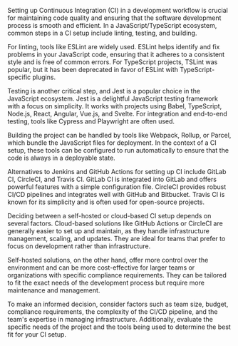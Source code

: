 Setting up Continuous Integration (CI) in a development workflow is crucial for maintaining code quality and ensuring that the software development process is smooth and efficient. In a JavaScript/TypeScript ecosystem, common steps in a CI setup include linting, testing, and building.

For linting, tools like ESLint are widely used. ESLint helps identify and fix problems in your JavaScript code, ensuring that it adheres to a consistent style and is free of common errors. For TypeScript projects, TSLint was popular, but it has been deprecated in favor of ESLint with TypeScript-specific plugins.

Testing is another critical step, and Jest is a popular choice in the JavaScript ecosystem. Jest is a delightful JavaScript testing framework with a focus on simplicity. It works with projects using Babel, TypeScript, Node.js, React, Angular, Vue.js, and Svelte. For integration and end-to-end testing, tools like Cypress and Playwright are often used.

Building the project can be handled by tools like Webpack, Rollup, or Parcel, which bundle the JavaScript files for deployment. In the context of a CI setup, these tools can be configured to run automatically to ensure that the code is always in a deployable state.

Alternatives to Jenkins and GitHub Actions for setting up CI include GitLab CI, CircleCI, and Travis CI. GitLab CI is integrated into GitLab and offers powerful features with a simple configuration file. CircleCI provides robust CI/CD pipelines and integrates well with GitHub and Bitbucket. Travis CI is known for its simplicity and is often used for open-source projects.

Deciding between a self-hosted or cloud-based CI setup depends on several factors. Cloud-based solutions like GitHub Actions or CircleCI are generally easier to set up and maintain, as they handle infrastructure management, scaling, and updates. They are ideal for teams that prefer to focus on development rather than infrastructure.

Self-hosted solutions, on the other hand, offer more control over the environment and can be more cost-effective for larger teams or organizations with specific compliance requirements. They can be tailored to fit the exact needs of the development process but require more maintenance and management.

To make an informed decision, consider factors such as team size, budget, compliance requirements, the complexity of the CI/CD pipeline, and the team's expertise in managing infrastructure. Additionally, evaluate the specific needs of the project and the tools being used to determine the best fit for your CI setup.